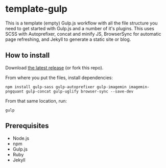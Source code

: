 # template-gulp
This is a template (empty) Gulp.js workflow with all the file structure you need to get started with Gulp.js and a number of it's plugins. This uses SCSS with Autoprefixer, concat and minify JS, BrowserSync for automatic page refreshing, and Jekyll to generate a static site or blog.

## How to install

Download [the latest release](https://github.com/edadams/template-gulp/releases) (or fork this repo).

From where you put the files, install dependencies: 

    npm install gulp-sass gulp-autoprefixer gulp-imagemin imagemin-pngquant gulp-concat gulp-uglify browser-sync --save-dev 

From that same location, run:

    gulp
    
## Prerequisites

- Node.js
- npm
- Gulp.js
- Ruby
- Jekyll
